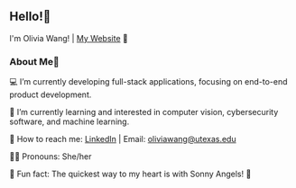 ## Hello!👋
I'm Olivia Wang! | [My Website](https://my-portfolio-pink-omega-57.vercel.app/) 🤍

### About Me🌼

💻 I’m currently developing full-stack applications, focusing on end-to-end product development.

🤝 I’m currently learning and interested in computer vision, cybersecurity software, and machine learning.

📧 How to reach me: [LinkedIn](https://www.linkedin.com/in/olivia-wang-060142246/) | Email: oliviawang@utexas.edu

🙋‍♀️ Pronouns: She/her

🎉 Fun fact: The quickest way to my heart is with Sonny Angels! 👼


<!--
**artoyw/artoyw** is a ✨ _special_ ✨ repository because its `README.md` (this file) appears on your GitHub profile.

Here are some ideas to get you started:
- 🔭 I’m currently working on ...
- 🌱 I’m currently learning ...
- 👯 I’m looking to collaborate on ...
- 🤔 I’m looking for help with ...
- 💬 Ask me about ...
- 📫 How to reach me: ...
- 😄 Pronouns: ...
- ⚡ Fun fact: ...
-->
